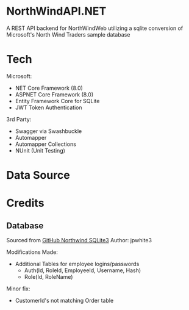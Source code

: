 # NorthWindAPI.NET

A REST API backend for NorthWindWeb utilizing a sqlite conversion of Microsoft's North Wind Traders sample database

# Tech 

Microsoft:
+ NET Core Framework (8.0)
+ ASPNET Core Framework (8.0)
+ Entity Framework Core for SQLite
+ JWT Token Authentication
    
3rd Party:
+ Swagger via Swashbuckle
+ Automapper
+ Automapper Collections
+ NUnit (Unit Testing)
            
# Data Source

# Credits

## Database

Sourced from [GitHub Northwind SQLite3](https://github.com/jpwhite3/northwind-SQLite3)
Author: jpwhite3 

Modifications Made:
+ Additional Tables for employee logins/passwords
  - Auth(Id, RoleId, EmployeeId, Username, Hash)
  - Role(Id, RoleName)

Minor fix: 
+ CustomerId's not matching Order table
